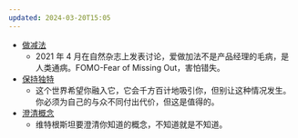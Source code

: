 ```yaml
---
updated: 2024-03-20T15:05
---
```

- [做减法](https://www.notion.so/pmthinking/330ae4abb2744d9084bc489f7629f33a)
	- 2021 年 4 月在自然杂志上发表讨论，爱做加法不是产品经理的毛病，是人类通病。FOMO-Fear of Missing Out，害怕错失。
- [保持独特](https://www.notion.so/pmthinking/Jeff-Bezos-18f5d9aa818f4373bfd0d604e80b2260)
	- 这个世界希望你融入它，它会千方百计地吸引你，但别让这种情况发生。你必须为自己的与众不同付出代价，但这是值得的。
- [澄清概念](https://www.notion.so/pmthinking/ac602305696b4c319758c93ff6f8c49f)
	- 维特根斯坦要澄清你知道的概念，不知道就是不知道。